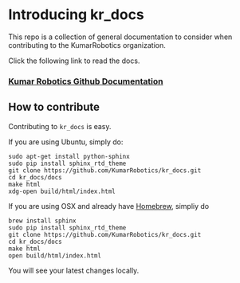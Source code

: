 # Introducing kr_docs

This repo is a collection of general documentation to consider when contributing to the KumarRobotics organization.

Click the following link to read the docs.

### [Kumar Robotics Github Documentation](http://kumar-robotics-github-documentation.readthedocs.org/en/master/)

## How to contribute

Contributing to `kr_docs` is easy.

If you are using Ubuntu, simply do:

```
sudo apt-get install python-sphinx
sudo pip install sphinx_rtd_theme
git clone https://github.com/KumarRobotics/kr_docs.git
cd kr_docs/docs
make html
xdg-open build/html/index.html
```

If you are using OSX and already have [Homebrew](http://brew.sh), simpliy do

```
brew install sphinx
sudo pip install sphinx_rtd_theme
git clone https://github.com/KumarRobotics/kr_docs.git
cd kr_docs/docs
make html
open build/html/index.html
```

You will see your latest changes locally.
